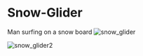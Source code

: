 # Snow-Glider
 Man surfing on a snow board
![snow_glider](https://user-images.githubusercontent.com/90619014/148761993-c06e5a28-ee76-4367-89f7-e81d0d31d5ab.jpg)

![snow_glider2](https://user-images.githubusercontent.com/90619014/148762383-a665585a-b858-4cc8-bfca-9b9261afa4e7.jpg)
